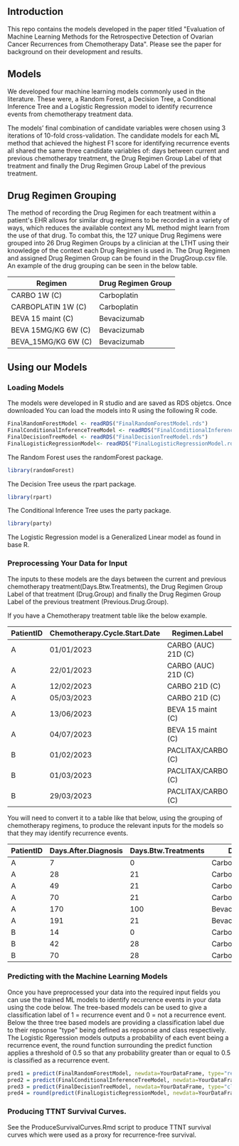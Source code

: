 ## Introduction
This repo contains the models developed in the paper titled "Evaluation of Machine Learning Methods for the Retrospective Detection of Ovarian Cancer Recurrences from Chemotherapy Data".
 Please see the paper for background on their development and results.

## Models

We developed four machine learning models commonly used in the literature. These were, a Random Forest, a Decision Tree, a Conditional Inference Tree and a Logistic Regression model to identify recurrence events from chemotherapy treatment data.

The models’ final combination of candidate variables were chosen using 3 iterations of 10-fold cross-validation. The candidate models for each ML method that achieved the highest F1 score for identifying recurrence events all shared the same three candidate variables of: days between current and previous chemotherapy treatment, the Drug Regimen Group Label of that treatment and finally the Drug Regimen Group Label of the previous treatment.

## Drug Regimen Grouping

The method of recording the Drug Regimen for each treatment within a patient's EHR allows for similar drug regimens to be recorded in a variety of ways, which reduces the available context any ML method might learn from the use of that drug. To combat this, the 127 unique Drug Regimens were grouped into 26 Drug Regimen Groups by a clinician at the LTHT using their knowledge of the context each Drug Regimen is used in. The Drug Regimen and assigned Drug Regimen Group can be found in the DrugGroup.csv file. An example of the drug grouping can be seen in the below table.


|Regimen|Drug Regimen Group|
|---|---|
|CARBO 1W (C)|Carboplatin|
|CARBOPLATIN 1W (C)|Carboplatin|
|BEVA 15 maint (C)|Bevacizumab|
|BEVA 15MG/KG 6W (C)|Bevacizumab|
|BEVA_15MG/KG 6W (C)|Bevacizumab|

## Using our Models
### Loading Models
The models were developed in R studio and are saved as RDS objetcs. Once downloaded You can load the models into R using the following R code.
``` R
FinalRandomForestModel <- readRDS("FinalRandomForestModel.rds")
FinalConditionalInferenceTreeModel <- readRDS("FinalConditionalInferenceTreeModel.rds")
FinalDecisionTreeModel <- readRDS("FinalDecisionTreeModel.rds")
FinalLogisticRegressionModel<- readRDS("FinalLogisticRegressionModel.rds")
```

The Random Forest uses the randomForest package.
```R
library(randomForest)
```
The Decision Tree useus the rpart package.
```R
library(rpart)
```
The Conditional Inference Tree uses the party package.
```R
library(party)
```
The Logistic Regression model is a Generalized Linear model as found in base R.

### Preprocessing Your Data for Input
The inputs to these models are the days between the current and previous chemotherapy treatment(Days.Btw.Treatments), the Drug Regimen Group Label of that treatment (Drug.Group) and finally the Drug Regimen Group Label of the previous treatment (Previous.Drug.Group).

If you have a Chemotherapy treatment table like the below example.

|PatientID|Chemotherapy.Cycle.Start.Date|Regimen.Label|
|---|---|---|
|A|01/01/2023|CARBO (AUC) 21D (C)|
|A|22/01/2023|CARBO (AUC) 21D (C)|
|A|12/02/2023|CARBO 21D (C)|
|A|05/03/2023|CARBO 21D (C)|
|A|13/06/2023|BEVA 15 maint (C)|
|A|04/07/2023|BEVA 15 maint (C)|
|B|01/02/2023|PACLITAX/CARBO (C)|
|B|01/03/2023|PACLITAX/CARBO (C)|
|B|29/03/2023|PACLITAX/CARBO (C)|


You will need to convert it to a table like that below, using the grouping of chemotherapy regimens, to produce the relevant inputs for the models so that they may identify recurrence events.

|PatientID|Days.After.Diagnosis|Days.Btw.Treatments|Drug.Group|Previous.Drug.Group|
|---|---|---|---|---|
|A|7|0|Carboplatin|NaN|
|A|28|21|Carboplatin|Carboplatin|
|A|49|21|Carboplatin|Carboplatin|
|A|70|21|Carboplatin|Carboplatin|
|A|170|100|Bevacizumab|Carboplatin|
|A|191|21|Bevacizumab|Bevacizumab|
|B|14|0|Carboplatin/Paclitaxel|NaN|
|B|42|28|Carboplatin/Paclitaxel|Carboplatin/Paclitaxel|
|B|70|28|Carboplatin/Paclitaxel|Carboplatin/Paclitaxel|


### Predicting with the Machine Learning Models

Once you have preprocessed your data into the required input fields you can use the trained ML models to identify recurrence events in your data using the code below.
The tree-based models can be used to give a classification label of 1 = recurrence event and 0 = not a recurrence event. Below the three tree based models are providing a classification label due to their repsonse "type" being defined as repsonse and class respectively.
The Logistic Rgeression models outputs a probability of each event being a recurrence event, the round function surrounding the predict function applies a threshold of 0.5 so that any probability greater than or equal to 0.5 is classified as a recurrence event.

```R
pred1 = predict(FinalRandomForestModel, newdata=YourDataFrame, type="response")
pred2 = predict(FinalConditionalInferenceTreeModel, newdata=YourDataFrame, type="response")
pred3 = predict(FinalDecisionTreeModel, newdata=YourDataFrame, type="class")
pred4 = round(predict(FinalLogisticRegressionModel, newdata=YourDataFrame, type="response"))
```
### Producing TTNT Survival Curves.

See the ProduceSurvivalCurves.Rmd script to produce TTNT survival curves which were used as a proxy for recurrence-free survival.





